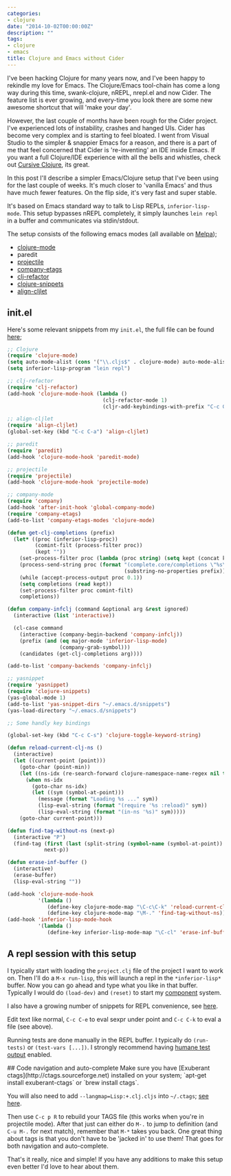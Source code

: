 ```yaml
---
categories:
- clojure
date: "2014-10-02T00:00:00Z"
description: ""
tags:
- clojure
- emacs
title: Clojure and Emacs without Cider
---
```


I've been hacking Clojure for many years now, and I've been happy to rekindle my love for Emacs. The Clojure/Emacs tool-chain has come a long way during this time, swank-clojure, nREPL, nrepl.el and now Cider. The feature list is ever growing, and every-time you look there are some new awesome shortcut that will 'make your day'.

<!--more-->

However, the last couple of months have been rough for the Cider project. I've experienced lots of instability, crashes and hanged UIs. Cider has become very complex and is starting to feel bloated. I went from Visual Studio to the simpler & snappier Emacs for a reason, and there is a part of me that feel concerned that Cider is 're-inventing' an IDE inside Emacs. If you want a full Clojure/IDE experience with all the bells and whistles, check out [Cursive Clojure](https://cursiveclojure.com), its great.

In this post I'll describe a simpler Emacs/Clojure setup that I've been using for the last couple of weeks. It's much closer to 'vanilla Emacs' and thus have much fewer features. On the flip side, it's very fast and super stable.

It's based on Emacs standard way to talk to Lisp REPLs, `inferior-lisp-mode`. This setup bypasses nREPL completely, it simply launches `lein repl` in a buffer and communicates via stdin/stdout.

The setup consists of the following emacs modes (all available on [Melpa](http://melpa.milkbox.net/#/));

- [clojure-mode](https://github.com/clojure-emacs/clojure-mode)
- paredit
- [projectile](https://github.com/bbatsov/projectile)
- [company-etags](https://github.com/company-mode/company-mode)
- [clj-refactor](https://github.com/clojure-emacs/clj-refactor.el)
- [clojure-snippets](https://github.com/mpenet/clojure-snippets)
- [align-cljlet](https://github.com/gstamp/align-cljlet)

## init.el
Here's some relevant snippets from my `init.el`, the full file can be found [here](https://github.com/martintrojer/dotfiles/blob/master/.emacs.d/full-init.el);

```el
;; Clojure
(require 'clojure-mode)
(setq auto-mode-alist (cons '("\\.cljs$" . clojure-mode) auto-mode-alist))
(setq inferior-lisp-program "lein repl")

;; clj-refactor
(require 'clj-refactor)
(add-hook 'clojure-mode-hook (lambda ()
                               (clj-refactor-mode 1)
                               (cljr-add-keybindings-with-prefix "C-c C-o")))

;; align-cljlet
(require 'align-cljlet)
(global-set-key (kbd "C-c C-a") 'align-cljlet)

;; paredit
(require 'paredit)
(add-hook 'clojure-mode-hook 'paredit-mode)

;; projectile
(require 'projectile)
(add-hook 'clojure-mode-hook 'projectile-mode)

;; company-mode
(require 'company)
(add-hook 'after-init-hook 'global-company-mode)
(require 'company-etags)
(add-to-list 'company-etags-modes 'clojure-mode)

(defun get-clj-completions (prefix)
  (let* ((proc (inferior-lisp-proc))
         (comint-filt (process-filter proc))
         (kept ""))
    (set-process-filter proc (lambda (proc string) (setq kept (concat kept string))))
    (process-send-string proc (format "(complete.core/completions \"%s\")\n"
                                      (substring-no-properties prefix)))
    (while (accept-process-output proc 0.1))
    (setq completions (read kept))
    (set-process-filter proc comint-filt)
    completions))

(defun company-infclj (command &optional arg &rest ignored)
  (interactive (list 'interactive))

  (cl-case command
    (interactive (company-begin-backend 'company-infclj))
    (prefix (and (eq major-mode 'inferior-lisp-mode)
                 (company-grab-symbol)))
    (candidates (get-clj-completions arg))))

(add-to-list 'company-backends 'company-infclj)

;; yasnippet
(require 'yasnippet)
(require 'clojure-snippets)
(yas-global-mode 1)
(add-to-list 'yas-snippet-dirs "~/.emacs.d/snippets")
(yas-load-directory "~/.emacs.d/snippets")

;; Some handly key bindings

(global-set-key (kbd "C-c C-s") 'clojure-toggle-keyword-string)

(defun reload-current-clj-ns ()
  (interactive)
  (let ((current-point (point)))
    (goto-char (point-min))
    (let ((ns-idx (re-search-forward clojure-namespace-name-regex nil t)))
      (when ns-idx
        (goto-char ns-idx)
        (let ((sym (symbol-at-point)))
          (message (format "Loading %s ..." sym))
          (lisp-eval-string (format "(require '%s :reload)" sym))
          (lisp-eval-string (format "(in-ns '%s)" sym)))))
    (goto-char current-point)))

(defun find-tag-without-ns (next-p)
  (interactive "P")
  (find-tag (first (last (split-string (symbol-name (symbol-at-point)) "/")))
            next-p))

(defun erase-inf-buffer ()
  (interactive)
  (erase-buffer)
  (lisp-eval-string ""))

(add-hook 'clojure-mode-hook
          '(lambda ()
             (define-key clojure-mode-map "\C-c\C-k" 'reload-current-clj-ns)
             (define-key clojure-mode-map "\M-." 'find-tag-without-ns)))
(add-hook 'inferior-lisp-mode-hook
          '(lambda ()
             (define-key inferior-lisp-mode-map "\C-cl" 'erase-inf-buffer)))
```

## A repl session with this setup
I typically start with loading the `project.clj` file of the project I want to work on. Then I'll do a `M-x run-lisp`, this will launch a repl in the `*inferior-lisp*` buffer. Now you can go ahead and type what you like in that buffer. Typically I would do `(load-dev)` and `(reset)` to start my [component](https://github.com/stuartsierra/component) system.

I also have a growing number of snippets for REPL convenience, see [here](https://github.com/martintrojer/dotfiles/tree/master/.emacs.d/snippets).

Edit text like normal, `C-c C-e` to eval sexpr under point and `C-c C-k` to eval a file (see above).

Running tests are done manually in the REPL buffer. I typically do `(run-tests)` or `(test-vars [...])`. I strongly recommend having [humane test output](https://github.com/pjstadig/humane-test-output) enabled.

<div id="navigate"></div>
## Code navigation and auto-complete
Make sure you have [Exuberant ctags](http://ctags.sourceforge.net) installed on your system; `apt-get install exuberant-ctags` or `brew install ctags`.

You will also need to add `--langmap=Lisp:+.clj.cljs` into `~/.ctags`; [see here](https://github.com/martintrojer/dotfiles/blob/master/.ctags).

Then use `C-c p R` to rebuild your TAGS file (this works when you're in projectile mode). After that just can either do `M-.` to jump to definition (and `C-u M-.` for next match), remember that `M-*` takes you back. One great thing about tags is that you don't have to be 'jacked in' to use them! That goes for both navigation and auto-complete.

That's it really, nice and simple! If you have any additions to make this setup even better I'd love to hear about them.
